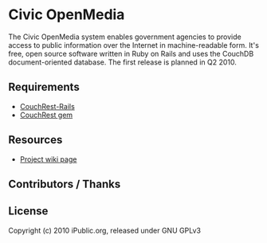 # Civic OpenMedia

The Civic OpenMedia system enables government agencies to provide access to public information over the Internet in machine-readable form. It's free, open source software written in Ruby on Rails and uses the CouchDB document-oriented database. The first release is planned in Q2 2010.

## Requirements

* [CouchRest-Rails](http://github.com/hpoydar/couchrest-rails)
* [CouchRest gem](http://github.com/jchris/couchrest)

## Resources

* [Project wiki page](http://www.ipublic.org/wiki/Civic_OpenMedia_project)

## Contributors / Thanks

## License

Copyright (c) 2010 iPublic.org, released under GNU GPLv3
